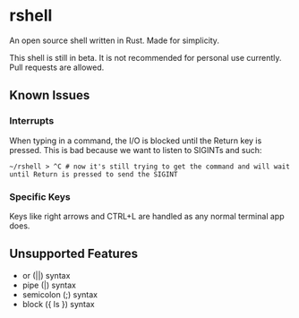 # rshell
An open source shell written in Rust. Made for simplicity.

This shell is still in beta. It is not recommended for personal use currently.
Pull requests are allowed.

## Known Issues

### Interrupts
When typing in a command, the I/O is blocked until the Return key is pressed. This is bad
because we want to listen to SIGINTs and such:
```
~/rshell > ^C # now it's still trying to get the command and will wait until Return is pressed to send the SIGINT
```

### Specific Keys
Keys like right arrows and CTRL+L are handled as any normal terminal app does.

## Unsupported Features
- or (||) syntax
- pipe (|) syntax
- semicolon (;) syntax
- block ({ ls }) syntax

